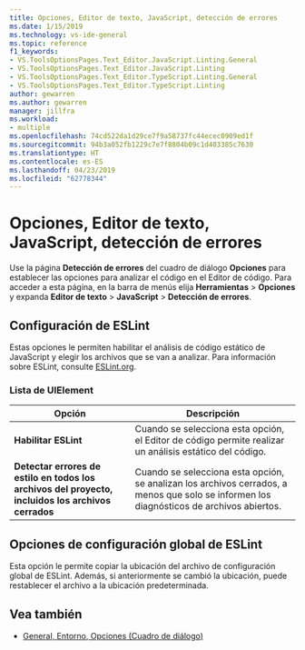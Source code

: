 ```yaml
---
title: Opciones, Editor de texto, JavaScript, detección de errores
ms.date: 1/15/2019
ms.technology: vs-ide-general
ms.topic: reference
f1_keywords:
- VS.ToolsOptionsPages.Text_Editor.JavaScript.Linting.General
- VS.ToolsOptionsPages.Text_Editor.JavaScript.Linting
- VS.ToolsOptionsPages.Text_Editor.TypeScript.Linting.General
- VS.ToolsOptionsPages.Text_Editor.TypeScript.Linting
author: gewarren
ms.author: gewarren
manager: jillfra
ms.workload:
- multiple
ms.openlocfilehash: 74cd522da1d29ce7f9a58737fc44ecec0909ed1f
ms.sourcegitcommit: 94b3a052fb1229c7e7f8804b09c1d403385c7630
ms.translationtype: HT
ms.contentlocale: es-ES
ms.lasthandoff: 04/23/2019
ms.locfileid: "62778344"
---
```

# <a name="options-text-editor-javascript-linting"></a>Opciones, Editor de texto, JavaScript, detección de errores

Use la página **Detección de errores** del cuadro de diálogo **Opciones** para establecer las opciones para analizar el código en el Editor de código. Para acceder a esta página, en la barra de menús elija **Herramientas** > **Opciones** y expanda **Editor de texto** > **JavaScript** > **Detección de errores**.

## <a name="eslint-settings"></a>Configuración de ESLint

Estas opciones le permiten habilitar el análisis de código estático de JavaScript y elegir los archivos que se van a analizar. Para información sobre ESLint, consulte [ESLint.org](https://eslint.org/).

### <a name="uielement-list"></a>Lista de UIElement

|Opción|Descripción|
|------------|-----------------|
|**Habilitar ESLint**|Cuando se selecciona esta opción, el Editor de código permite realizar un análisis estático del código.|
|**Detectar errores de estilo en todos los archivos del proyecto, incluidos los archivos cerrados**|Cuando se selecciona esta opción, se analizan los archivos cerrados, a menos que solo se informen los diagnósticos de archivos abiertos.|

## <a name="global-eslint-config-options"></a>Opciones de configuración global de ESLint

Esta opción le permite copiar la ubicación del archivo de configuración global de ESLint. Además, si anteriormente se cambió la ubicación, puede restablecer el archivo a la ubicación predeterminada.

## <a name="see-also"></a>Vea también

- [General, Entorno, Opciones (Cuadro de diálogo)](../../ide/reference/general-environment-options-dialog-box.md)